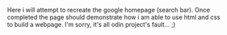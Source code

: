 Here i will attempt to recreate the google homepage (search bar).
Once completed the page should demonstrate how i am able to use html and css to build a webpage.
I'm sorry, it's all odin project's fault... ;)